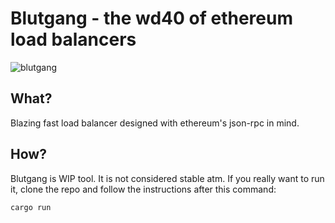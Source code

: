 # Blutgang - the wd40 of ethereum load balancers
![blutgang](https://github.com/rainshowerLabs/blutgang/assets/55022497/06fe1dd3-0bc4-4b5d-bfc8-5573d6f78db3)

## What?
Blazing fast load balancer designed with ethereum's json-rpc in mind.

## How?
Blutgang is WIP tool. It is not considered stable atm. If you really want to run it, clone the repo and follow the instructions after this command:
```
cargo run
```
